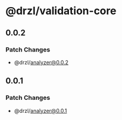 # @drzl/validation-core

## 0.0.2

### Patch Changes

- @drzl/analyzer@0.0.2

## 0.0.1

### Patch Changes

- @drzl/analyzer@0.0.1
